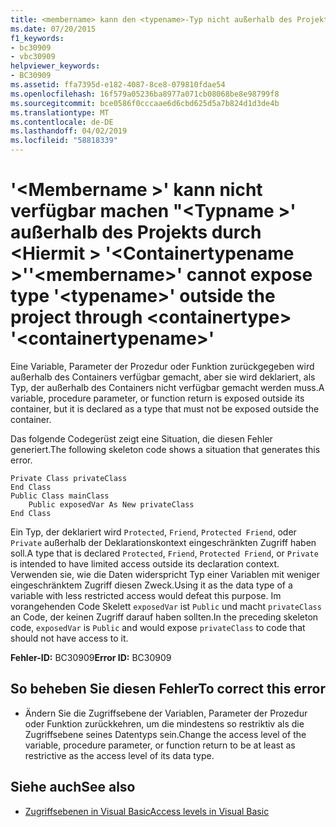 ```yaml
---
title: <membername> kann den <typename>-Typ nicht außerhalb des Projekts über <containertype> "<containertypename>" verfügbar machen.
ms.date: 07/20/2015
f1_keywords:
- bc30909
- vbc30909
helpviewer_keywords:
- BC30909
ms.assetid: ffa7395d-e182-4087-8ce8-079810fdae54
ms.openlocfilehash: 16f579a05236ba8977a071cb08068be8e98799f8
ms.sourcegitcommit: bce0586f0cccaae6d6cbd625d5a7b824d1d3de4b
ms.translationtype: MT
ms.contentlocale: de-DE
ms.lasthandoff: 04/02/2019
ms.locfileid: "58818339"
---
```

# <a name="membername-cannot-expose-type-typename-outside-the-project-through-containertype-containertypename"></a><span data-ttu-id="292ff-102">'\<Membername >' kann nicht verfügbar machen "\<Typname >' außerhalb des Projekts durch \<Hiermit > '\<Containertypename >'</span><span class="sxs-lookup"><span data-stu-id="292ff-102">'\<membername>' cannot expose type '\<typename>' outside the project through \<containertype> '\<containertypename>'</span></span>
<span data-ttu-id="292ff-103">Eine Variable, Parameter der Prozedur oder Funktion zurückgegeben wird außerhalb des Containers verfügbar gemacht, aber sie wird deklariert, als Typ, der außerhalb des Containers nicht verfügbar gemacht werden muss.</span><span class="sxs-lookup"><span data-stu-id="292ff-103">A variable, procedure parameter, or function return is exposed outside its container, but it is declared as a type that must not be exposed outside the container.</span></span>  
  
 <span data-ttu-id="292ff-104">Das folgende Codegerüst zeigt eine Situation, die diesen Fehler generiert.</span><span class="sxs-lookup"><span data-stu-id="292ff-104">The following skeleton code shows a situation that generates this error.</span></span>  
  
```  
Private Class privateClass  
End Class  
Public Class mainClass  
    Public exposedVar As New privateClass  
End Class  
```  
  
 <span data-ttu-id="292ff-105">Ein Typ, der deklariert wird `Protected`, `Friend`, `Protected Friend`, oder `Private` außerhalb der Deklarationskontext eingeschränkten Zugriff haben soll.</span><span class="sxs-lookup"><span data-stu-id="292ff-105">A type that is declared `Protected`, `Friend`, `Protected Friend`, or `Private` is intended to have limited access outside its declaration context.</span></span> <span data-ttu-id="292ff-106">Verwenden sie, wie die Daten widerspricht Typ einer Variablen mit weniger eingeschränktem Zugriff diesen Zweck.</span><span class="sxs-lookup"><span data-stu-id="292ff-106">Using it as the data type of a variable with less restricted access would defeat this purpose.</span></span> <span data-ttu-id="292ff-107">Im vorangehenden Code Skelett `exposedVar` ist `Public` und macht `privateClass` an Code, der keinen Zugriff darauf haben sollten.</span><span class="sxs-lookup"><span data-stu-id="292ff-107">In the preceding skeleton code, `exposedVar` is `Public` and would expose `privateClass` to code that should not have access to it.</span></span>  
  
 <span data-ttu-id="292ff-108">**Fehler-ID:** BC30909</span><span class="sxs-lookup"><span data-stu-id="292ff-108">**Error ID:** BC30909</span></span>  
  
## <a name="to-correct-this-error"></a><span data-ttu-id="292ff-109">So beheben Sie diesen Fehler</span><span class="sxs-lookup"><span data-stu-id="292ff-109">To correct this error</span></span>  
  
-   <span data-ttu-id="292ff-110">Ändern Sie die Zugriffsebene der Variablen, Parameter der Prozedur oder Funktion zurückkehren, um die mindestens so restriktiv als die Zugriffsebene seines Datentyps sein.</span><span class="sxs-lookup"><span data-stu-id="292ff-110">Change the access level of the variable, procedure parameter, or function return to be at least as restrictive as the access level of its data type.</span></span>  
  
## <a name="see-also"></a><span data-ttu-id="292ff-111">Siehe auch</span><span class="sxs-lookup"><span data-stu-id="292ff-111">See also</span></span>

- [<span data-ttu-id="292ff-112">Zugriffsebenen in Visual Basic</span><span class="sxs-lookup"><span data-stu-id="292ff-112">Access levels in Visual Basic</span></span>](../../../visual-basic/programming-guide/language-features/declared-elements/access-levels.md)
